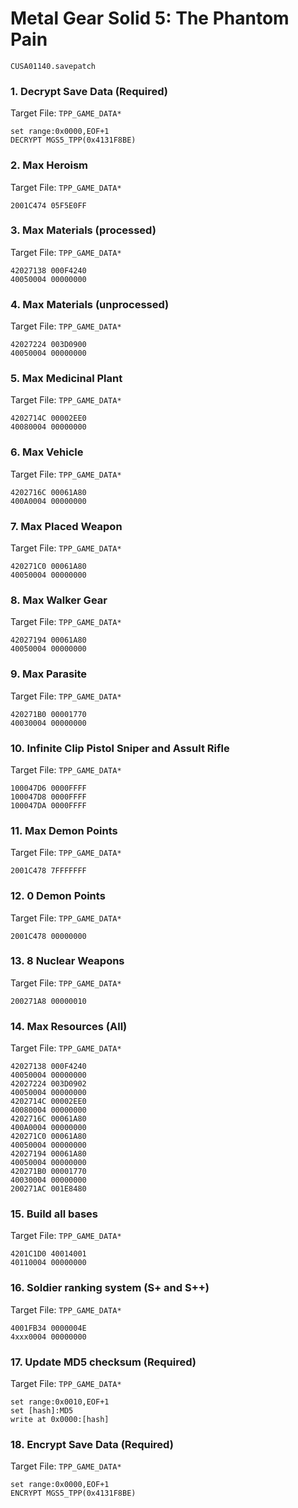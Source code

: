 #  Metal Gear Solid 5: The Phantom Pain

`CUSA01140.savepatch`

### 1. Decrypt Save Data (Required)

Target File: `TPP_GAME_DATA*`

```
set range:0x0000,EOF+1
DECRYPT MGS5_TPP(0x4131F8BE)
```

### 2. Max Heroism

Target File: `TPP_GAME_DATA*`

```
2001C474 05F5E0FF
```

### 3. Max Materials (processed)

Target File: `TPP_GAME_DATA*`

```
42027138 000F4240
40050004 00000000
```

### 4. Max Materials (unprocessed)

Target File: `TPP_GAME_DATA*`

```
42027224 003D0900
40050004 00000000
```

### 5. Max Medicinal Plant

Target File: `TPP_GAME_DATA*`

```
4202714C 00002EE0
40080004 00000000
```

### 6. Max Vehicle

Target File: `TPP_GAME_DATA*`

```
4202716C 00061A80
400A0004 00000000
```

### 7. Max Placed Weapon

Target File: `TPP_GAME_DATA*`

```
420271C0 00061A80
40050004 00000000
```

### 8. Max Walker Gear

Target File: `TPP_GAME_DATA*`

```
42027194 00061A80
40050004 00000000
```

### 9. Max Parasite

Target File: `TPP_GAME_DATA*`

```
420271B0 00001770
40030004 00000000
```

### 10. Infinite Clip Pistol Sniper and Assult Rifle

Target File: `TPP_GAME_DATA*`

```
100047D6 0000FFFF
100047D8 0000FFFF
100047DA 0000FFFF
```

### 11. Max Demon Points

Target File: `TPP_GAME_DATA*`

```
2001C478 7FFFFFFF
```

### 12. 0 Demon Points

Target File: `TPP_GAME_DATA*`

```
2001C478 00000000
```

### 13. 8 Nuclear Weapons

Target File: `TPP_GAME_DATA*`

```
200271A8 00000010
```

### 14. Max Resources (All)

Target File: `TPP_GAME_DATA*`

```
42027138 000F4240
40050004 00000000
42027224 003D0902
40050004 00000000
4202714C 00002EE0
40080004 00000000
4202716C 00061A80
400A0004 00000000
420271C0 00061A80
40050004 00000000
42027194 00061A80
40050004 00000000
420271B0 00001770
40030004 00000000
200271AC 001E8480
```

### 15. Build all bases

Target File: `TPP_GAME_DATA*`

```
4201C1D0 40014001
40110004 00000000
```

### 16. Soldier ranking system (S+ and S++)

Target File: `TPP_GAME_DATA*`

```
4001FB34 0000004E
4xxx0004 00000000
```

### 17. Update MD5 checksum (Required)

Target File: `TPP_GAME_DATA*`

```
set range:0x0010,EOF+1
set [hash]:MD5
write at 0x0000:[hash]
```

### 18. Encrypt Save Data (Required)

Target File: `TPP_GAME_DATA*`

```
set range:0x0000,EOF+1
ENCRYPT MGS5_TPP(0x4131F8BE)
```

